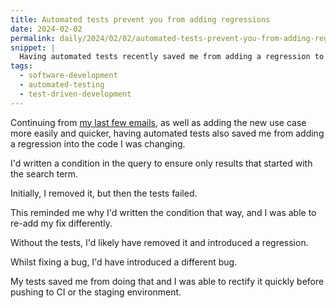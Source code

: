 ```yaml
---
title: Automated tests prevent you from adding regressions
date: 2024-02-02
permalink: daily/2024/02/02/automated-tests-prevent-you-from-adding-regressions
snippet: |
  Having automated tests recently saved me from adding a regression to a project.
tags:
  - software-development
  - automated-testing
  - test-driven-development
---
```


Continuing from [my last few emails]({{site.url}}/archive/2024/01/30/tdd-doesnt-mean-you-know-everything-upfront), as well as adding the new use case more easily and quicker, having automated tests also saved me from adding a regression into the code I was changing.

I'd written a condition in the query to ensure only results that started with the search term.

Initially, I removed it, but then the tests failed.

This reminded me why I'd written the condition that way, and I was able to re-add my fix differently.

Without the tests, I'd likely have removed it and introduced a regression.

Whilst fixing a bug, I'd have introduced a different bug.

My tests saved me from doing that and I was able to rectify it quickly before pushing to CI or the staging environment.
